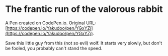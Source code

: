 # The frantic run of the valorous rabbit

A Pen created on CodePen.io. Original URL: [https://codepen.io/Yakudoo/pen/YGxYZj](https://codepen.io/Yakudoo/pen/YGxYZj).

Save this little guy from this (not so evil) wolf. It starts very slowly, but don't be fooled, you probably can't stand the speed.